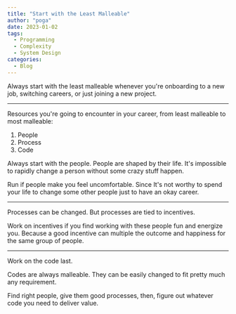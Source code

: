 ```yaml
---
title: "Start with the Least Malleable"
author: "poga"
date: 2023-01-02
tags:
  - Programming
  - Complexity
  - System Design
categories:
  - Blog
---
```


Always start with the least malleable whenever you're onboarding to a new job, switching careers, or just joining a new project.

---

Resources you're going to encounter in your career, from least malleable to most malleable:

1. People
2. Process
3. Code

Always start with the people. People are shaped by their life. It's impossible to rapidly change a person without some crazy stuff happen.

Run if people make you feel uncomfortable. Since It's not worthy to spend your life to change some other people just to have an okay career.

---

Processes can be changed. But processes are tied to incentives.

Work on incentives if you find working with these people fun and energize you. Because a good incentive can multiple the outcome and happiness for the same group of people.

---

Work on the code last.

Codes are always malleable. They can be easily changed to fit pretty much any requirement.

Find right people, give them good processes, then, figure out whatever code you need to deliver value.
